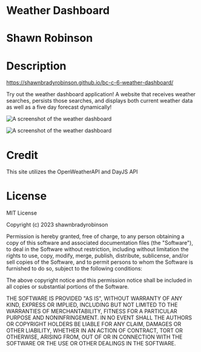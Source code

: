 # Weather Dashboard

# Shawn Robinson

# Description 
https://shawnbradyrobinson.github.io/bc-c-6-weather-dashboard/

Try out the weather dashboard application! A website that receives weather searches, persists those searches, and displays both current weather data as well as a five day forecast dynamically!

![A screenshot of the weather dashboard](./images/challenge-6-1.jpg)

![A screenshot of the weather dashboard](./images/challenge-6-2.jpg)

# Credit 
This site utilizes the OpenWeatherAPI and DayJS API

# License
MIT License

Copyright (c) 2023 shawnbradyrobinson

Permission is hereby granted, free of charge, to any person obtaining a copy
of this software and associated documentation files (the "Software"), to deal
in the Software without restriction, including without limitation the rights
to use, copy, modify, merge, publish, distribute, sublicense, and/or sell
copies of the Software, and to permit persons to whom the Software is
furnished to do so, subject to the following conditions:

The above copyright notice and this permission notice shall be included in all
copies or substantial portions of the Software.

THE SOFTWARE IS PROVIDED "AS IS", WITHOUT WARRANTY OF ANY KIND, EXPRESS OR
IMPLIED, INCLUDING BUT NOT LIMITED TO THE WARRANTIES OF MERCHANTABILITY,
FITNESS FOR A PARTICULAR PURPOSE AND NONINFRINGEMENT. IN NO EVENT SHALL THE
AUTHORS OR COPYRIGHT HOLDERS BE LIABLE FOR ANY CLAIM, DAMAGES OR OTHER
LIABILITY, WHETHER IN AN ACTION OF CONTRACT, TORT OR OTHERWISE, ARISING FROM,
OUT OF OR IN CONNECTION WITH THE SOFTWARE OR THE USE OR OTHER DEALINGS IN THE
SOFTWARE.
